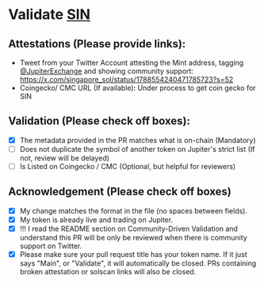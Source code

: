 # Validate [SIN](https://solscan.io/token/GKafiAWMJvn3ynyMWCUmeeyZcb8d4wEkT15Wy3fJ2uMk)

## Attestations (Please provide links):
- Tweet from your Twitter Account attesting the Mint address, tagging [@JupiterExchange](https://twitter.com/JupiterExchange) and showing community support: https://x.com/singapore_sol/status/1788554240471785723?s=52
- Coingecko/ CMC URL (If available): Under process to get coin gecko for SIN

## Validation (Please check off boxes):
- [x] The metadata provided in the PR matches what is on-chain (Mandatory)
- [ ] Does not duplicate the symbol of another token on Jupiter's strict list (If not, review will be delayed)
- [ ] Is Listed on Coingecko / CMC (Optional, but helpful for reviewers)  

## Acknowledgement (Please check off boxes)
- [x] My change matches the format in the file (no spaces between fields).
- [x] My token is already live and trading on Jupiter.
- [x] !!! I read the README section on Community-Driven Validation and understand this PR will be only be reviewed when there is community support on Twitter.
- [x] Please make sure your pull request title has your token name. If it just says "Main", or "Validate", it will automatically be closed. PRs containing broken attestation or solscan links will also be closed.
